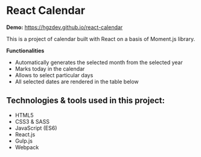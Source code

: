 # React Calendar

**Demo:** https://hgzdev.github.io/react-calendar

This is a project of calendar built with React on a basis of Moment.js library.

**Functionalities**

- Automatically generates the selected month from the selected year
- Marks today in the calendar
- Allows to select particular days
- All selected dates are rendered in the table below

## Technologies & tools used in this project:
- HTML5
- CSS3 & SASS
- JavaScript (ES6)
- React.js
- Gulp.js
- Webpack
